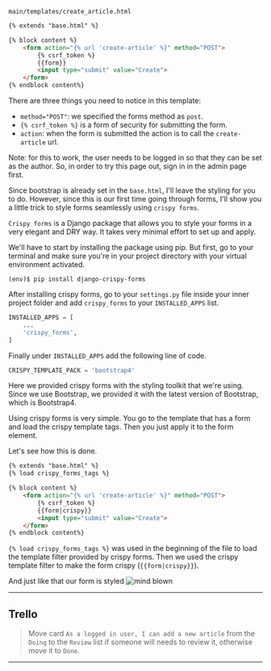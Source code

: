 `main/templates/create_article.html`

```html
{% extends "base.html" %}

{% block content %}
    <form action="{% url 'create-article' %}" method="POST">
	    {% csrf_token %}
	    {{form}}
	    <input type="submit" value="Create">
	</form>
{% endblock content%}
```

There are three things you need to notice in this template:
 * `method="POST"`: we specified the forms method as `post`.
 * `{% csrf_token %}` is a form of security for submitting the form.
 * `action`: when the form is submitted the action is to call the `create-article` url.

Note: for this to work, the user needs to be logged in so that they can be set as the author. So, in order to try this page out, sign in in the admin page first.

Since bootstrap is already set in the `base.html`, I'll leave the styling for you to do. However, since this is our first time going through forms, I'll show you a little trick to style forms seamlessly using `crispy forms`.

`Crispy forms` is a Django package that allows you to style your forms in a very elegant and DRY way. It takes very minimal effort to set up and apply.

We'll have to start by installing the package using pip. But first, go to your terminal and make sure you're in your project directory with your virtual environment activated.
```
(env)$ pip install django-crispy-forms
```

After installing crispy forms, go to your `settings.py` file inside your inner project folder and add `crispy_forms` to your `INSTALLED_APPS` list.
```python
INSTALLED_APPS = [
    ...
    'crispy_forms',
]
```
Finally under `INSTALLED_APPS` add the following line of code.
```python
CRISPY_TEMPLATE_PACK = 'bootstrap4'
```
Here we provided crispy forms with the styling toolkit that we're using. Since we use Bootstrap, we provided it with the latest version of Bootstrap, which is Bootstrap4.

Using crispy forms is very simple. You go to the template that has a form and load the crispy template tags. Then you just apply it to the form element.

Let's see how this is done.
```html
{% extends "base.html" %}
{% load crispy_forms_tags %}

{% block content %}
    <form action="{% url 'create-article' %}" method="POST">
        {% csrf_token %}
        {{form|crispy}}
        <input type="submit" value="Create">
    </form>
{% endblock content%}
```
`{% load crispy_forms_tags %}` was used in the beginning of the file to load the template filter provided by crispy forms. Then we used the crispy template filter to make the form crispy (`{{form|crispy}}`).

And just like that our form is styled
![mind blown](https://media.giphy.com/media/xT0xeJpnrWC4XWblEk/giphy.gif)

___
## Trello
> Move card `As a logged in user, I can add a new article` from the `Doing` to the `Review` list if someone will needs to review it, otherwise move it to `Done`.
___